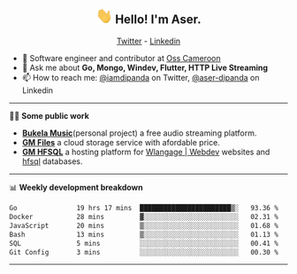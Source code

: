 <h2 align="center"> <img src="https://github.com/gabriel-TheCode/gabriel-TheCode/blob/master/gifs/Hi.gif" width="30px"> Hello! I'm Aser.</h2>
<p align="center">
  <a href="https://twitter.com/iamdipanda">Twitter</a> - 
  <a href="https://www.linkedin.com/in/aser-dipanda/">Linkedin</a>
</p>


- 🔭 Software engineer and contributor at [Oss Cameroon](https://github.com/osscameroon)
- 💬 Ask me about **Go, Mongo, Windev, Flutter, HTTP Live Streaming**
- 📫 How to reach me: [@iamdipanda](https://twitter.com/iamdipanda) on Twitter, [@aser-dipanda](https://www.linkedin.com/in/aser-dipanda/) on Linkedin

-------

👨‍💻 **Some public work**

- **[Bukela Music](https://music.bukela.co)**(personal project) a free audio streaming platform. 
- **[GM Files](https://gamesmania.io)** a cloud storage service with afordable price.
- **[GM HFSQL](https://gamesmania.io)** a hosting platform for [Wlangage | Webdev](https://pcsoft.fr/webdev/index.html) websites and [hfsql](https://pcsoft.fr/accueilpub/hfsql.htm) databases.
-------

📊 **Weekly development breakdown**

<!--START_SECTION:waka-->

```text
Go               19 hrs 17 mins  ███████████████████████▒░   93.36 %
Docker           28 mins         ▓░░░░░░░░░░░░░░░░░░░░░░░░   02.31 %
JavaScript       20 mins         ▒░░░░░░░░░░░░░░░░░░░░░░░░   01.68 %
Bash             13 mins         ▒░░░░░░░░░░░░░░░░░░░░░░░░   01.13 %
SQL              5 mins          ░░░░░░░░░░░░░░░░░░░░░░░░░   00.41 %
Git Config       3 mins          ░░░░░░░░░░░░░░░░░░░░░░░░░   00.30 %
```

<!--END_SECTION:waka-->

-------
